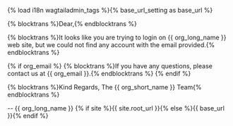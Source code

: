 {% load i18n wagtailadmin_tags %}{% base_url_setting as base_url %}

{% blocktrans %}Dear,{% endblocktrans %}

{% blocktrans %}It looks like you are trying to login on {{ org_long_name }} web site, but we could not find any account with the email provided.{% endblocktrans %}

{% if org_email %}
{% blocktrans %}If you have any questions, please contact us at {{ org_email }}.{% endblocktrans %}
{% endif %}

{% blocktrans %}Kind Regards,
The {{ org_short_name }} Team{% endblocktrans %}

--
{{ org_long_name }}
{% if site %}{{ site.root_url }}{% else %}{{ base_url }}{% endif %}
